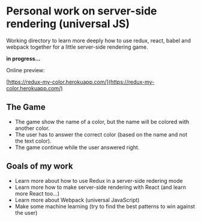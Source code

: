 
# Personal work on server-side rendering (universal JS)

Working directory to learn more deeply how to use redux, react, babel and webpack together
for a little server-side rendering game.

**in progress...**

Online preview:

[https://redux-my-color.herokuapp.com/](https://redux-my-color.herokuapp.com/)

## The Game

- The game show the name of a color, but the name will be colored with another color.
- The user has to answer the correct color (based on the name and not the text color).
- The game continue while the user answered right.

## Goals of my work

- Learn more about how to use Redux in a server-side redering mode
- Learn more how to make server-side rendering with React (and learn more React too...)
- Learn more about Webpack (universal JavaScript)
- Make some machine learning (try to find the best patterns to win against the user)

